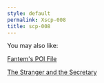 ```yaml
---
style: default
permalink: Xscp-008
title: scp-008
---
```

You may also like:

[Fantem's POI File](http://scp-wiki.net/fantem-s-poi-file)

[The Stranger and the Secretary](http://scp-wiki.net/the-stranger-and-the-secretary)
